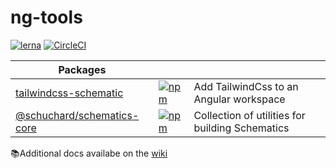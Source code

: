 # ng-tools

[![lerna](https://img.shields.io/badge/maintained%20with-lerna-cc00ff.svg)](https://lerna.js.org/)
[![CircleCI](https://circleci.com/gh/schuchard/ng-tools.svg?style=svg)](https://circleci.com/gh/schuchard/ng-tools)

| Packages                         |                                                                                                                                 |                                                 |
| -------------------------------- | ------------------------------------------------------------------------------------------------------------------------------- | ----------------------------------------------- |
| [tailwindcss-schematic][tcss]    | [![npm](https://img.shields.io/npm/v/tailwindcss-schematic.svg)](https://www.npmjs.com/package/tailwindcss-schematic)           | Add TailwindCss to an Angular workspace         |
| [@schuchard/schematics-core][sc] | [![npm](https://img.shields.io/npm/v/@schuchard/schematics-core.svg)](https://www.npmjs.com/package/@schuchard/schematics-core) | Collection of utilities for building Schematics |

📚Additional docs availabe on the [wiki](https://github.com/schuchard/ng-tools/wiki)

[tcss]: packages/tailwindcss-schematic
[sc]: packages/schematics-core

